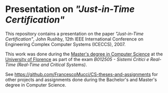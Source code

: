 # Presentation on *"Just-in-Time Certification"*

This repository contains a presentation on the paper *"Just-in-Time Certification"*, John Rushby, 12th IEEE International Conference on Engineering Complex Computer Systems (ICECCS), 2007.

This work was done during the [Master's degree in Computer Science](https://www.informaticamagistrale.unifi.it/) at the [University of Florence](https://www.unifi.it/) as part of the exam *B012505 - Sistemi Critici e Real-Time (Real-Time and Critical Systems)*.

See https://github.com/FrancescoMucci/CS-theses-and-assignments for other projects and assignments done during the Bachelor's and Master's degree in Computer Science.
